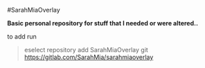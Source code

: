 #SarahMiaOverlay

**Basic personal repository for stuff that I needed or were altered..**

to add run

> eselect repository add SarahMiaOverlay git https://gitlab.com/SarahMia/sarahmiaoverlay
